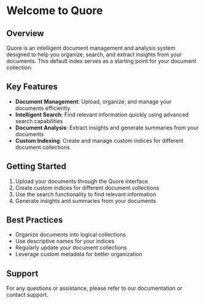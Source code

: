 # Welcome to Quore

## Overview
Quore is an intelligent document management and analysis system designed to help you organize, search, and extract insights from your documents. This default index serves as a starting point for your document collection.

## Key Features
- **Document Management**: Upload, organize, and manage your documents efficiently
- **Intelligent Search**: Find relevant information quickly using advanced search capabilities
- **Document Analysis**: Extract insights and generate summaries from your documents
- **Custom Indexing**: Create and manage custom indices for different document collections

## Getting Started
1. Upload your documents through the Quore interface
2. Create custom indices for different document collections
3. Use the search functionality to find relevant information
4. Generate insights and summaries from your documents

## Best Practices
- Organize documents into logical collections
- Use descriptive names for your indices
- Regularly update your document collections
- Leverage custom metadata for better organization

## Support
For any questions or assistance, please refer to our documentation or contact support. 
